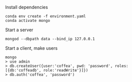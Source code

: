Install dependencies
```
conda env create -f environment.yaml
conda activate mongo
```

Start a server
```
mongod --dbpath data --bind_ip 127.0.0.1
```

Start a client, make users
```
mongo
> use admin
> db.createUser({user:'coffea', pwd: 'password', roles:[{db:'coffeadb', role:'readWrite'}]})
> db.auth('coffea', 'password')
```
